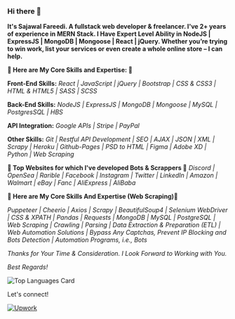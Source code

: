 ### Hi there 👋

**It's Sajawal Fareedi. A fullstack web developer & freelancer. I've 2+ years of experience in MERN Stack. I Have Expert Level Ability in NodeJS | ExpressJS | MongoDB | Mongoose | React | jQuery. Whether you’re trying to win work, list your services or even create a whole online store – I can help.**

**🌟 Here are My Core Skills and Expertise: 🌟**

**Front-End Skills:**
*React | JavaScript | jQuery | Bootstrap | CSS & CSS3 | HTML & HTML5 | SASS | SCSS*

**Back-End Skills:**
*NodeJS | ExpressJS | MongoDB | Mongoose | MySQL | PostgresSQL | HBS*

**API Integration:**
*Google APIs | Stripe | PayPal*

**Other Skills:**
*Git | Restful API Development | SEO | AJAX | JSON | XML | Scrapy | Heroku | Github-Pages | PSD to HTML | Figma | Adobe XD | Python | Web Scraping*

**🌟 Top Websites for which I've developed Bots & Scrappers 🌟**
*Discord | OpenSea | Rarible | Facebook | Instagram | Twitter | LinkedIn | Amazon | Walmart | eBay | Fanc | AliExpress | AliBaba*

**🌟 Here are My Core Skills And Expertise (Web Scraping)🌟**

*Puppeteer | Cheerio | Axios | Scrapy | BeautifulSoup4 | Selenium WebDriver | CSS & XPATH | Pandas | Requests | MongoDB | MySQL | PostgreSQL | Web Scraping | Crawling | Parsing | Data Extraction & Preparation (ETL) | Web Automation Solutions | Bypass Any Captchas, Prevent IP Blocking and Bots Detection | Automation Programs, i.e., Bots*

*Thanks for Your Time & Consideration. I Look Forward to Working with You.*

*Best Regards!*


![Top Languages Card](https://github-readme-stats.vercel.app/api/top-langs/?username=SajawalFareedi&layout=compact)

Let's connect!

[![Upwork](https://img.shields.io/badge/UpWork-6FDA44?style=for-the-badge&logo=Upwork&logoColor=white)][1]

[1]: https://www.upwork.com/freelancers/~01c25b9d2e61d1a697/
